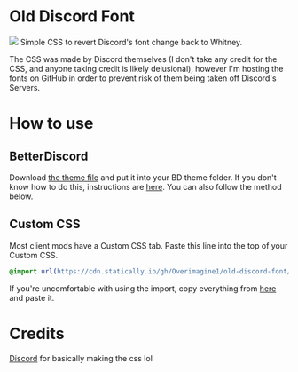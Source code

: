 # Old Discord Font
![](https://user-images.githubusercontent.com/79660414/205182982-62ce2892-02cd-40a7-b4cf-ac34e48ddc21.png)
Simple CSS to revert Discord's font change back to Whitney. 

The CSS was made by Discord themselves (I don't take any credit for the CSS, and anyone taking credit is likely delusional), however I'm hosting the fonts on GitHub in order to prevent risk of them being taken off Discord's Servers.

# How to use
## BetterDiscord
Download [the theme file](https://cdn.discordapp.com/attachments/582412074328653847/1047982149518757969/old-discord-font.theme.css) and put it into your BD theme folder. If you don't know how to do this, instructions are [here](https://smolalli.github.io/BetterDiscord/v-addons/). You can also follow the method below.

## Custom CSS
Most client mods have a Custom CSS tab. Paste this line into the top of your Custom CSS.
```css
@import url(https://cdn.statically.io/gh/Overimagine1/old-discord-font/main/source.min.css);
```
If you're uncomfortable with using the import, copy everything from [here](https://cdn.statically.io/gh/Overimagine1/old-discord-font/main/source.min.css) and paste it.

# Credits
[Discord](https://discord.com/) for basically making the css lol
